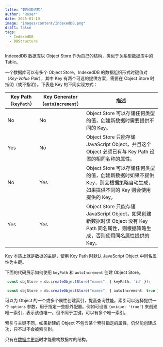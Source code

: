 ```yaml
---
title: "数据库结构"
author: "Roser"
date: 2025-01-10
image: "images/content/IndexedDB.png"
draft: false
tags:
  - IndexedDB
  - DBStructure
---
```

IndexedDB 数据库以 Object Store 作为自己的结构，类似于关系型数据库中的 Table。

一个数据库可以有多个 Object Store，IndexedDB 的数据组织形式时键值对（*Key-Value Pair*），其中 Key 有两个可选的提供方案，需要在 Object Store 时指明（或不指明）。下表是 Key 的不同实现方式：

| Key Path<br>（`keyPath`） | Key Generator<br>（`autoIncrement`） | 描述                                                                                             |
| ----------------------- | ---------------------------------- | ---------------------------------------------------------------------------------------------- |
| No                      | No                                 | Object Store 可以存储任何类型的值，创建新数据时需要提供不同的 Key。                                                     |
| Yes                     | No                                 | Object Store 只能存储 JavaScript Object，并且这个 Object 必须已有与 Key Path 设置的相同名称的属性。                     |
| No                      | Yes                                | Object Store 可以存储任何类型的值，创建新数据时如果不提供 Key，则会根据策略自动生成，如果提供不同的 Key 则会使用提供的 Key。                    |
| Yes                     | Yes                                | Object Store 只能存储 JavaScript Object，如果创建新数据时该 Object 没有 Key Path 同名属性，则根据策略生成，否则使用同名属性提供的 Key。 |
Key 本质上就是数据的主键，使用 Key Path 时默认 JavaScript Object 中同名属性为主键。

下面的代码展示如何使用 `keyPath` 和 `autoIncrement` 创建 Object Store。

```typescript
 const objStore = db.createObjectStore("names", { keyPath: 'id' });
 
 const objStore = db.createObjectStore("names", { autoIncrement: true });
```

可以为 Object 的一个或多个属性创建索引，提高查询性能。索引可以选择提供一个 `options` 参数，用于指定一些额外配置。例如可设置 `{unique: 'true'}` 来创建唯一索引，表示该值唯一，但不同于主键，可以有多个唯一索引。

索引与主键不同，如果新建的 Object 不包含某个索引指定的属性，仍然能创建成功，只不过不会被索引到。

只有在[数据库更新](创建与打开数据库.md)时才能重构数据库的结构。